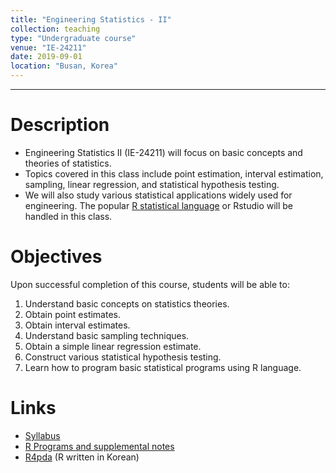 ```yaml
---
title: "Engineering Statistics - II"
collection: teaching
type: "Undergraduate course"
venue: "IE-24211"
date: 2019-09-01
location: "Busan, Korea"
---
```

---
Description
======
+ Engineering Statistics II (IE-24211) 
  will focus on basic concepts and theories of statistics.  <br />
+ Topics covered in this class include point estimation, 
  interval estimation, sampling, linear regression, and statistical hypothesis testing.
+ We will also study various statistical applications widely used for engineering. 
  The popular 
  [R statistical language](https://www.r-project.org/) 
  or Rstudio will be handled in this class.


Objectives 
======
Upon successful completion of this course, students will be able to:
1. Understand basic concepts on statistics theories.
1. Obtain point estimates.
1. Obtain interval estimates.
1. Understand basic sampling techniques.
1. Obtain a simple linear regression estimate.
1. Construct various statistical hypothesis testing.
1. Learn how to program basic statistical programs using R language.

Links
======
+ [Syllabus](/files/syllabus/syl-IE-24211-2019.pdf)
+ [R Programs and supplemental notes](https://github.com/AppliedStat/class/tree/master/Stat)
+ [R4pda](http://r4pda.co.kr/) (R written in Korean)


